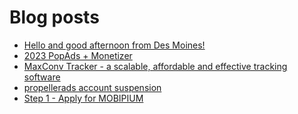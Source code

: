 # Blog posts
<!-- BLOG-POST-LIST:START -->
- [Hello and good afternoon from Des Moines!](https://afflift.com/f/threads/hello-and-good-afternoon-from-des-moines.10340/)
- [2023 PopAds + Monetizer](https://afflift.com/f/threads/2023-popads-monetizer.10185/)
- [MaxConv Tracker - a scalable, affordable and effective tracking software](https://afflift.com/f/threads/maxconv-tracker-a-scalable-affordable-and-effective-tracking-software.9941/)
- [propellerads account suspension](https://afflift.com/f/threads/propellerads-account-suspension.10339/)
- [Step 1 - Apply for MOBIPIUM](https://afflift.com/f/threads/step-1-apply-for-mobipium.2938/)
<!-- BLOG-POST-LIST:END -->
